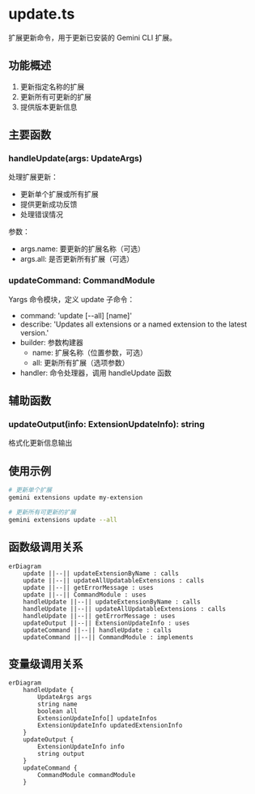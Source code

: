 # update.ts

扩展更新命令，用于更新已安装的 Gemini CLI 扩展。

## 功能概述

1. 更新指定名称的扩展
2. 更新所有可更新的扩展
3. 提供版本更新信息

## 主要函数

### handleUpdate(args: UpdateArgs)
处理扩展更新：
- 更新单个扩展或所有扩展
- 提供更新成功反馈
- 处理错误情况

参数：
- args.name: 要更新的扩展名称（可选）
- args.all: 是否更新所有扩展（可选）

### updateCommand: CommandModule
Yargs 命令模块，定义 update 子命令：
- command: 'update [--all] [name]'
- describe: 'Updates all extensions or a named extension to the latest version.'
- builder: 参数构建器
  - name: 扩展名称（位置参数，可选）
  - all: 更新所有扩展（选项参数）
- handler: 命令处理器，调用 handleUpdate 函数

## 辅助函数

### updateOutput(info: ExtensionUpdateInfo): string
格式化更新信息输出

## 使用示例

```bash
# 更新单个扩展
gemini extensions update my-extension

# 更新所有可更新的扩展
gemini extensions update --all
```

## 函数级调用关系

```mermaid
erDiagram
    update ||--|| updateExtensionByName : calls
    update ||--|| updateAllUpdatableExtensions : calls
    update ||--|| getErrorMessage : uses
    update ||--|| CommandModule : uses
    handleUpdate ||--|| updateExtensionByName : calls
    handleUpdate ||--|| updateAllUpdatableExtensions : calls
    handleUpdate ||--|| getErrorMessage : uses
    updateOutput ||--|| ExtensionUpdateInfo : uses
    updateCommand ||--|| handleUpdate : calls
    updateCommand ||--|| CommandModule : implements
```

## 变量级调用关系

```mermaid
erDiagram
    handleUpdate {
        UpdateArgs args
        string name
        boolean all
        ExtensionUpdateInfo[] updateInfos
        ExtensionUpdateInfo updatedExtensionInfo
    }
    updateOutput {
        ExtensionUpdateInfo info
        string output
    }
    updateCommand {
        CommandModule commandModule
    }
```